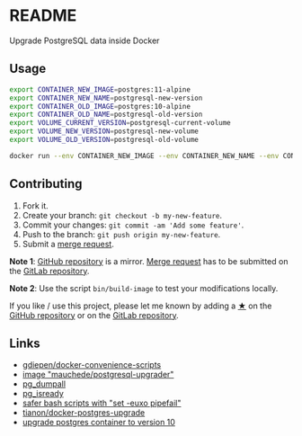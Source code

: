 # README

Upgrade PostgreSQL data inside Docker

## Usage

```sh
export CONTAINER_NEW_IMAGE=postgres:11-alpine
export CONTAINER_NEW_NAME=postgresql-new-version
export CONTAINER_OLD_IMAGE=postgres:10-alpine
export CONTAINER_OLD_NAME=postgresql-old-version
export VOLUME_CURRENT_VERSION=postgresql-current-volume
export VOLUME_NEW_VERSION=postgresql-new-volume
export VOLUME_OLD_VERSION=postgresql-old-volume

docker run --env CONTAINER_NEW_IMAGE --env CONTAINER_NEW_NAME --env CONTAINER_OLD_IMAGE --env CONTAINER_OLD_NAME --env VOLUME_CURRENT_VERSION --env VOLUME_NEW_VERSION --env VOLUME_OLD_VERSION --rm --init --volume /var/run/docker.sock:/var/run/docker.sock:ro mauchede/postgresql-upgrader
```

## Contributing

1. Fork it.
2. Create your branch: `git checkout -b my-new-feature`.
3. Commit your changes: `git commit -am 'Add some feature'`.
4. Push to the branch: `git push origin my-new-feature`.
5. Submit a [merge request](https://docs.gitlab.com/ee/user/project/merge_requests/).

__Note 1__: [GitHub repository](https://github.com/mauchede/postgresql-upgrader) is a mirror. [Merge request](https://docs.gitlab.com/ee/user/project/merge_requests/) has to be submitted on the [GitLab repository](https://gitlab.com/mauchede/postgrsql-upgrader).

__Note 2__: Use the script `bin/build-image` to test your modifications locally.

If you like / use this project, please let me known by adding a [★](https://help.github.com/articles/about-stars/) on the [GitHub repository](https://github.com/mauchede/postgresql-upgrader) or on the [GitLab repository](https://gitlab.com/mauchede/postgresql-upgrader).

## Links

* [gdiepen/docker-convenience-scripts](https://github.com/gdiepen/docker-convenience-scripts)
* [image "mauchede/postgresql-upgrader"](https://hub.docker.com/r/mauchede/postgresql-upgrader/)
* [pg_dumpall](https://www.postgresql.org/docs/current/static/app-pg-dumpall.html)
* [pg_isready](https://www.postgresql.org/docs/current/static/app-pg-isready.html)
* [safer bash scripts with "set -euxo pipefail"](https://vaneyckt.io/posts/safer_bash_scripts_with_set_euxo_pipefail/)
* [tianon/docker-postgres-upgrade](https://github.com/tianon/docker-postgres-upgrade)
* [upgrade postgres container to version 10](https://peter.grman.at/upgrade-postgres-9-container-to-10/)
